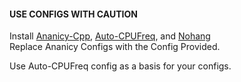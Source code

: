 #### USE CONFIGS WITH CAUTION

<div>
  Install <a href="https://gitlab.com/ananicy-cpp/ananicy-cpp">Ananicy-Cpp</a>, <a href="https://github.com/AdnanHodzic/auto-cpufreq">Auto-CPUFreq</a>, and <a href = "https://github.com/hakavlad/nohang">Nohang</a>  
</div>
Replace Ananicy Configs with the Config Provided.

Use Auto-CPUFreq config as a basis for your configs.
